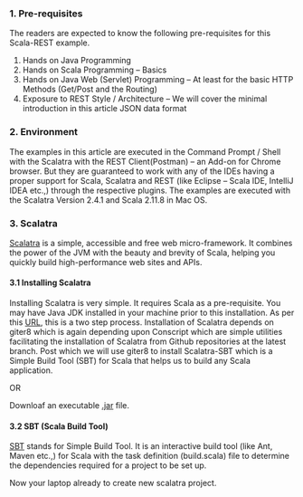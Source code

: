 
### 1. Pre-requisites
 The readers are expected to know the following pre-requisites for this Scala-REST example.
 1. Hands on Java Programming
 2. Hands on Scala Programming – Basics
 3. Hands on Java Web (Servlet) Programming – At least for the basic HTTP Methods (Get/Post and the Routing)
 4. Exposure to REST Style / Architecture – We will cover the minimal introduction in this article JSON data format
 

### 2. Environment
  The examples in this article are executed in the Command Prompt / Shell with the Scalatra with the REST Client(Postman) – an Add-on for Chrome browser. But they are guaranteed to work with any of the IDEs having a proper support for Scala, Scalatra and REST (like Eclipse – Scala IDE, IntelliJ IDEA etc.,) through the respective plugins. The examples are executed with the Scalatra Version 2.4.1 and Scala 2.11.8 in Mac OS.


### 3. Scalatra
  <a href="http://www.scalatra.org/">Scalatra</a> is a simple, accessible and free web micro-framework. It combines the power of the JVM with the beauty and brevity of Scala, helping you quickly build high-performance web sites and APIs.

####   3.1 Installing Scalatra
   Installing Scalatra is very simple. It requires Scala as a pre-requisite. You may have Java JDK installed in your machine prior to this installation.
As per this <a href="http://www.scalatra.org/getting-started/installation.html">URL</a>, this is a two step process. Installation of Scalatra depends on giter8 which is again depending upon Conscript which are simple utilities facilitating the installation of Scalatra from Github repositories at the latest branch. Post which we will use giter8 to install Scalatra-SBT which is a Simple Build Tool (SBT) for Scala that helps us to build any Scala application.

   OR 
   
 Downloaf an executable <a href="https://dl.bintray.com/foundweekends/maven-releases/org/foundweekends/conscript/conscript_2.11/0.5.0/conscript_2.11-0.5.0-proguard.jar">.jar</a> file.
 
 
#### 3.2 SBT (Scala Build Tool)
<a href="http://www.scala-sbt.org/index.html">SBT</a> stands for Simple Build Tool. It is an interactive build tool (like Ant, Maven etc.,) for Scala with the task definition (build.scala) file to determine the dependencies required for a project to be set up.

Now your laptop already to create new scalatra project.
